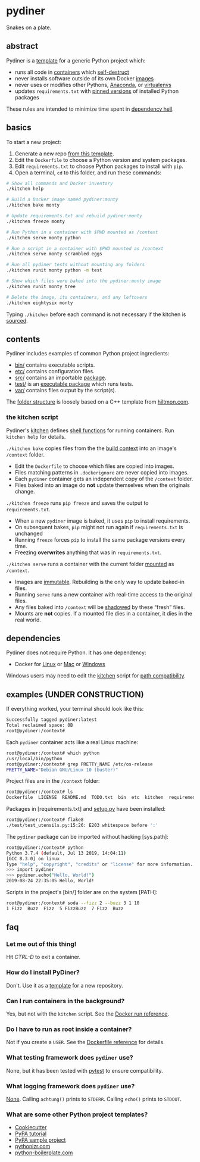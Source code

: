 # pydiner

Snakes on a plate.

## abstract

Pydiner is a [template]() for a generic Python project which:

- runs all code in [containers]() which [self-destruct]()
- never installs software outside of its own Docker [images]()
- never uses or modifies other Pythons, [Anaconda](), or [virtualenvs]()
- updates `requirements.txt` with [pinned versions]() of installed Python packages

These rules are intended to minimize time spent in [dependency hell]().

## basics

To start a new project:

1. Generate a new repo [from this template]().
2. Edit the `Dockerfile` to choose a Python version and system packages.
3. Edit `requirements.txt` to choose Python packages to install with `pip`.
4. Open a terminal, `cd` to this folder, and run these commands:

```sh
# Show all commands and Docker inventory
./kitchen help

# Build a Docker image named pydiner:monty
./kitchen bake monty

# Update requirements.txt and rebuild pydiner:monty
./kitchen freeze monty

# Run Python in a container with $PWD mounted as /context
./kitchen serve monty python

# Run a script in a container with $PWD mounted as /context
./kitchen serve monty scrambled eggs

# Run all pydiner tests without mounting any folders
./kitchen runit monty python -m test

# Show which files were baked into the pydiner:monty image
./kitchen runit monty tree

# Delete the image, its containers, and any leftovers
./kitchen eightysix monty
```
Typing `./kitchen` before each command is not necessary if the kitchen is [sourced]().

## contents

Pydiner includes examples of common Python project ingredients:

- [bin/](bin) contains executable scripts.
- [etc/](etc) contains configuration files.
- [src/](src) contains an importable [package]().
- [test/](test) is an [executable package]() which runs tests.
- [var/](var) contains files output by the script(s).

The [folder structure]() is loosely based on a C++ template from [hiltmon.com](https://hiltmon.com/blog/2013/07/03/a-simple-c-plus-plus-project-structure/).

### the kitchen script

Pydiner's [kitchen](kitchen) defines [shell functions]() for running containers.
Run `kitchen help` for details.

`./kitchen bake` copies files from the the [build context]() into an image's `/context` folder.

- Edit the `Dockerfile` to choose which files are copied into images.
- Files matching patterns in `.dockerignore` are never copied into images.
- Each `pydiner` container gets an independent copy of the `/context` folder.
- Files baked into an image do **not** update themselves when the originals change.

`./kitchen freeze` runs `pip freeze` and saves the output to `requirements.txt`.

- When a new `pydiner` image is baked, it uses `pip` to install requirements.
- On subsequent bakes, `pip` might not run again if `requirements.txt` is unchanged
- Running `freeze` forces `pip` to install the same package versions every time.
- Freezing **overwrites** anything that was in `requirements.txt`.

`./kitchen serve` runs a container with the current folder [mounted]() as `/context`.

- Images are [immutable](). Rebuilding is the only way to update baked-in files.
- Running `serve` runs a new container with real-time access to the original files.
- Any files baked into `/context` will be [shadowed]() by these <q>fresh</q> files.
- Mounts are **not** copies. If a mounted file dies in a container, it dies in the real world.

## dependencies

Pydiner does not require Python. It has one dependency:

- Docker for [Linux]() or [Mac]() or [Windows]()

Windows users may need to edit the [kitchen]() script for [path compatibility]().

## examples (UNDER CONSTRUCTION)

If everything worked, your terminal should look like this:
```bash
Successfully tagged pydiner:latest
Total reclaimed space: 0B
root@pydiner:/context#
```

Each `pydiner` container acts like a real Linux machine:
```bash
root@pydiner:/context# which python
/usr/local/bin/python
root@pydiner:/context# grep PRETTY_NAME /etc/os-release
PRETTY_NAME="Debian GNU/Linux 10 (buster)"
```
Project files are in the `/context` folder:
```bash
root@pydiner:/context# ls
Dockerfile  LICENSE  README.md  TODO.txt  bin  etc  kitchen  requirements.txt  setup.py  src  test  var
```
Packages in [requirements.txt] and [setup.py] have been installed:
```bash
root@pydiner:/context# flake8
./test/test_utensils.py:15:26: E203 whitespace before ':'
```
The `pydiner` package can be imported without hacking [sys.path]:
```bash
root@pydiner:/context# python
Python 3.7.4 (default, Jul 13 2019, 14:04:11)
[GCC 8.3.0] on linux
Type "help", "copyright", "credits" or "license" for more information.
>>> import pydiner
>>> pydiner.echo("Hello, World!")
2019-08-24 22:35:05 Hello, World!
```
Scripts in the project's [bin/] folder are on the system [PATH]:
```bash
root@pydiner:/context# soda --fizz 2 --buzz 3 1 10
1 Fizz  Buzz  Fizz  5 FizzBuzz  7 Fizz  Buzz
```

## faq

### Let me out of this thing!

Hit *CTRL-D* to exit a container.

### How do I install PyDiner?

Don't. Use it as a [template]() for a new repository.

### Can I run containers in the background?

Yes, but not with the `kitchen` script.
See the [Docker run reference]().

### Do I have to run as root inside a container?

Not if you create a `USER`. See the [Dockerfile reference] for details.

### What testing framework does `pydiner` use?

None, but it has been tested with [pytest]() to ensure compatibility.

### What logging framework does `pydiner` use?

[None](https://12factor.net/logs).
Calling `achtung()` prints to `STDERR`.
Calling `echo()` prints to `STDOUT`.

### What are some other Python project templates?

- [Cookiecutter](https://github.com/cookiecutter/cookiecutter)
- [PyPA tutorial](https://packaging.python.org/tutorials/packaging-projects/)
- [PyPA sample project](https://github.com/pypa/sampleproject)
- [pythonizr.com](https://pythonizr.com/)
- [python-boilerplate.com](https://www.python-boilerplate.com)




[hidden state]: https://twitter.com/alicegoldfuss/status/1116150186827337729
[Docker storage docs]: https://docs.docker.com/storage/
[framework]: https://en.wikipedia.org/wiki/Dungeon
[logging framework]: https://en.wikipedia.org/wiki/Dungeon
[testing framework]: https://en.wikipedia.org/wiki/Dungeon
[logs to STDOUT]: https://12factor.net/logs
[does not catch exceptions]: https://hiltmon.com/blog/2017/03/12/notification-city/
[stops immediately]: https://global.toyota/en/company/vision-and-philosophy/production-system/
[bind mount]: https://docs.docker.com/storage/bind-mounts/
[source]: https://en.wikipedia.org/wiki/Source_(command)
[uninstalled packages]: https://pip.pypa.io/en/stable/reference/pip_uninstall/
[nuked from orbit]: https://www.imdb.com/title/tt0090605/quotes
[Dockerfile reference]: https://docs.docker.com/engine/reference/builder/
[à la carte]: https://en.wikipedia.org/wiki/%C3%80_la_carte
[new repository]: https://help.github.com/en/articles/creating-a-repository-from-a-template
[terminal]: https://en.wikipedia.org/wiki/Command-line_interface
[Dockerfile]: Dockerfile
[base image]: https://hub.docker.com/_/python
[setup.py]: setup.py
[pip]: https://pypi.org/project/pip/
[delete themselves]: https://docs.docker.com/engine/reference/run/#clean-up---rm
[pdb]: https://docs.python.org/3/library/pdb.html
[sourced]: https://en.wikipedia.org/wiki/Source_(command)
[bash]: https://en.wikipedia.org/wiki/Bash_(Unix_shell)
[Docker Community Edition]: https://docs.docker.com/v17.12/install/
[zshell]: https://en.wikipedia.org/wiki/Z_shell
[Docker for Mac]: https://docs.docker.com/docker-for-mac/install/
[Docker for Windows]: https://docs.docker.com/docker-for-windows/
[zshell for Windows]: https://superuser.com/questions/1363735/is-it-possible-to-use-zsh-in-windows-machines
[Windows file path]: https://en.wikipedia.org/wiki/Path_(computing)#MS-DOS/Microsoft_Windows_style
[template]: https://help.github.com/en/articles/creating-a-template-repository
[Python]: https://www.python.org/
[Docker]: https://docs.docker.com/get-started/
[sandboxes]: https://en.wikipedia.org/wiki/Sandbox_(software_development)
[base image]: https://hub.docker.com/_/python
[requirements]: https://pip.readthedocs.io/en/1.1/requirements.html
[pinned versions]: https://pip.pypa.io/en/stable/user_guide/#pinned-version-numbers
[editable package]: https://pip.pypa.io/en/stable/reference/pip_install/#editable-installs
[unit tests]: https://en.wikipedia.org/wiki/Unit_testing
[dependency hell]: https://en.wikipedia.org/wiki/Dependency_hell
[containers]: https://en.wikipedia.org/wiki/OS-level_virtualisation
[virtualenvs]: https://virtualenv.pypa.io/en/latest/
[Anacondas]: https://www.anaconda.com/
[PEP8]: https://www.python.org/dev/peps/pep-0008/
[flake8]: http://flake8.pycqa.org/en/latest/



